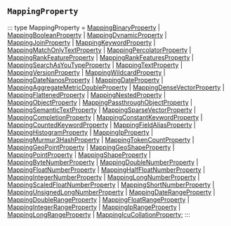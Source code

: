## `MappingProperty`
:::
type MappingProperty = [MappingBinaryProperty](./MappingBinaryProperty.md) | [MappingBooleanProperty](./MappingBooleanProperty.md) | [MappingDynamicProperty](./MappingDynamicProperty.md) | [MappingJoinProperty](./MappingJoinProperty.md) | [MappingKeywordProperty](./MappingKeywordProperty.md) | [MappingMatchOnlyTextProperty](./MappingMatchOnlyTextProperty.md) | [MappingPercolatorProperty](./MappingPercolatorProperty.md) | [MappingRankFeatureProperty](./MappingRankFeatureProperty.md) | [MappingRankFeaturesProperty](./MappingRankFeaturesProperty.md) | [MappingSearchAsYouTypeProperty](./MappingSearchAsYouTypeProperty.md) | [MappingTextProperty](./MappingTextProperty.md) | [MappingVersionProperty](./MappingVersionProperty.md) | [MappingWildcardProperty](./MappingWildcardProperty.md) | [MappingDateNanosProperty](./MappingDateNanosProperty.md) | [MappingDateProperty](./MappingDateProperty.md) | [MappingAggregateMetricDoubleProperty](./MappingAggregateMetricDoubleProperty.md) | [MappingDenseVectorProperty](./MappingDenseVectorProperty.md) | [MappingFlattenedProperty](./MappingFlattenedProperty.md) | [MappingNestedProperty](./MappingNestedProperty.md) | [MappingObjectProperty](./MappingObjectProperty.md) | [MappingPassthroughObjectProperty](./MappingPassthroughObjectProperty.md) | [MappingSemanticTextProperty](./MappingSemanticTextProperty.md) | [MappingSparseVectorProperty](./MappingSparseVectorProperty.md) | [MappingCompletionProperty](./MappingCompletionProperty.md) | [MappingConstantKeywordProperty](./MappingConstantKeywordProperty.md) | [MappingCountedKeywordProperty](./MappingCountedKeywordProperty.md) | [MappingFieldAliasProperty](./MappingFieldAliasProperty.md) | [MappingHistogramProperty](./MappingHistogramProperty.md) | [MappingIpProperty](./MappingIpProperty.md) | [MappingMurmur3HashProperty](./MappingMurmur3HashProperty.md) | [MappingTokenCountProperty](./MappingTokenCountProperty.md) | [MappingGeoPointProperty](./MappingGeoPointProperty.md) | [MappingGeoShapeProperty](./MappingGeoShapeProperty.md) | [MappingPointProperty](./MappingPointProperty.md) | [MappingShapeProperty](./MappingShapeProperty.md) | [MappingByteNumberProperty](./MappingByteNumberProperty.md) | [MappingDoubleNumberProperty](./MappingDoubleNumberProperty.md) | [MappingFloatNumberProperty](./MappingFloatNumberProperty.md) | [MappingHalfFloatNumberProperty](./MappingHalfFloatNumberProperty.md) | [MappingIntegerNumberProperty](./MappingIntegerNumberProperty.md) | [MappingLongNumberProperty](./MappingLongNumberProperty.md) | [MappingScaledFloatNumberProperty](./MappingScaledFloatNumberProperty.md) | [MappingShortNumberProperty](./MappingShortNumberProperty.md) | [MappingUnsignedLongNumberProperty](./MappingUnsignedLongNumberProperty.md) | [MappingDateRangeProperty](./MappingDateRangeProperty.md) | [MappingDoubleRangeProperty](./MappingDoubleRangeProperty.md) | [MappingFloatRangeProperty](./MappingFloatRangeProperty.md) | [MappingIntegerRangeProperty](./MappingIntegerRangeProperty.md) | [MappingIpRangeProperty](./MappingIpRangeProperty.md) | [MappingLongRangeProperty](./MappingLongRangeProperty.md) | [MappingIcuCollationProperty](./MappingIcuCollationProperty.md);
:::
